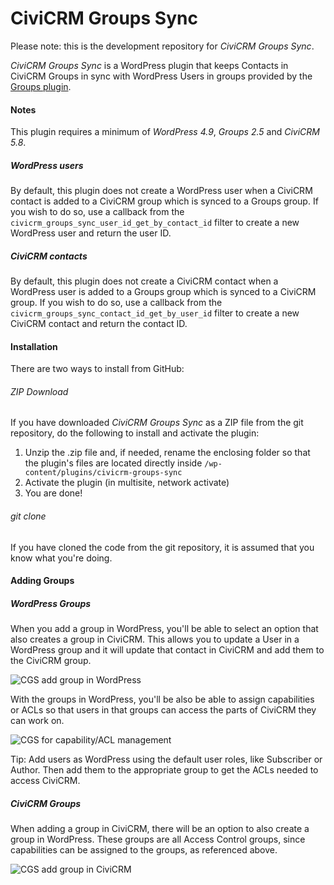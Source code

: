 CiviCRM Groups Sync
===================

Please note: this is the development repository for *CiviCRM Groups Sync*.

*CiviCRM Groups Sync* is a WordPress plugin that keeps Contacts in CiviCRM Groups in sync with WordPress Users in groups provided by the [Groups plugin](https://wordpress.org/plugins/groups/).

#### Notes ####

This plugin requires a minimum of *WordPress 4.9*, *Groups 2.5* and *CiviCRM 5.8*.

##### WordPress users #####

By default, this plugin does not create a WordPress user when a CiviCRM contact is added to a CiviCRM group which is synced to a Groups group. If you wish to do so, use a callback from the `civicrm_groups_sync_user_id_get_by_contact_id` filter to create a new WordPress user and return the user ID.

##### CiviCRM contacts #####

By default, this plugin does not create a CiviCRM contact when a WordPress user is added to a Groups group which is synced to a CiviCRM group. If you wish to do so, use a callback from the `civicrm_groups_sync_contact_id_get_by_user_id` filter to create a new CiviCRM contact and return the contact ID.

#### Installation ####

There are two ways to install from GitHub:

###### ZIP Download ######

If you have downloaded *CiviCRM Groups Sync* as a ZIP file from the git repository, do the following to install and activate the plugin:

1. Unzip the .zip file and, if needed, rename the enclosing folder so that the plugin's files are located directly inside `/wp-content/plugins/civicrm-groups-sync`
2. Activate the plugin (in multisite, network activate)
3. You are done!

###### git clone ######

If you have cloned the code from the git repository, it is assumed that you know what you're doing.

#### Adding Groups ####

##### WordPress Groups #####

When you add a group in WordPress, you'll be able to select an option that also creates a group in CiviCRM. This allows you to update a User in a WordPress group and it will update that contact in CiviCRM and add them to the CiviCRM group.

![CGS add group in WordPress](https://develop.tadpole.cc/danaskallman/civicrm-groups-sync/raw/docs/docs/images/cgs-wp-add-group.png)

With the groups in WordPress, you'll be also be able to assign capabilities or ACLs so that users in that groups can access the parts of CiviCRM they can work on.

![CGS for capability/ACL management](https://develop.tadpole.cc/danaskallman/civicrm-groups-sync/raw/docs/docs/images/cgs-capabilities-mgmt.png)

Tip: Add users as WordPress using the default user roles, like Subscriber or Author. Then add them to the appropriate group to get the ACLs needed to access CiviCRM.

##### CiviCRM Groups #####

When adding a group in CiviCRM, there will be an option to also create a group in WordPress. These groups are all Access Control groups, since capabilities can be assigned to the groups, as referenced above.

![CGS add group in CiviCRM](https://develop.tadpole.cc/danaskallman/civicrm-groups-sync/raw/docs/docs/images/cgs-add-group-civicrm.png)
